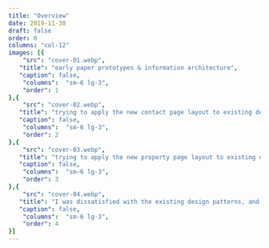 ```yaml
---
title: "Overview"
date: 2019-11-30
draft: false
order: 0
columns: "col-12"
images: [{
    "src": "cover-01.webp",
   "title": "early paper prototypes & information architecture",
   "caption": false,
    "columns":  "sm-6 lg-3",
    "order": 1
},{
    "src": "cover-02.webp",
   "title": "trying to apply the new contact page layout to existing design patterns",
   "caption": false,
    "columns":  "sm-6 lg-3",
    "order": 2
},{
    "src": "cover-03.webp",
   "title": "trying to apply the new property page layout to existing design patterns",
   "caption": false,
    "columns":  "sm-6 lg-3",
    "order": 3
},{
    "src": "cover-04.webp",
   "title": "I was dissatisfied with the existing design patterns, and explored some alternatives",
   "caption": false,
    "columns":  "sm-6 lg-3",
    "order": 4
}]
---
```

